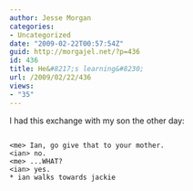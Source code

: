 ```yaml
---
author: Jesse Morgan
categories:
- Uncategorized
date: "2009-02-22T00:57:54Z"
guid: http://morgajel.net/?p=436
id: 436
title: He&#8217;s learning&#8230;
url: /2009/02/22/436
views:
- "35"
---
```


I had this exchange with my son the other day:

```

<me> Ian, go give that to your mother.
<ian> no.
<me> ...WHAT?
<ian> yes.
* ian walks towards jackie
```